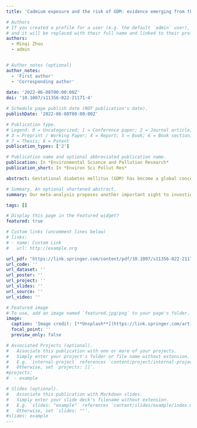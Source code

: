 ```yaml
---
title: 'Cadmium exposure and the risk of GDM: evidence emerging from the systematic review and meta-analysis'

# Authors
# If you created a profile for a user (e.g. the default `admin` user), write the username (folder name) here
# and it will be replaced with their full name and linked to their profile.
authors:
  - Minqi Zhou
  - admin


# Author notes (optional)
author_notes:
  - 'First author'
  - 'Corresponding author'
  
date: '2022-06-08T00:00:00Z'
doi: '10.1007/s11356-022-21171-4'

# Schedule page publish date (NOT publication's date).
publishDate: '2022-06-08T00:00:00Z'

# Publication type.
# Legend: 0 = Uncategorized; 1 = Conference paper; 2 = Journal article;
# 3 = Preprint / Working Paper; 4 = Report; 5 = Book; 6 = Book section;
# 7 = Thesis; 8 = Patent
publication_types: ['2']

# Publication name and optional abbreviated publication name.
publication: In *Environmental Science and Pollution Research*
publication_short: In *Environ Sci Pollut Res*

abstract: Gestational diabetes mellitus (GDM) has become a global concern for its severe adverse effects on both mother and fetus. Recent epidemiological studies reported inconsistent results of the association between cadmium (Cd) exposure and GDM. Therefore, a systematic review and meta- analysis were performed. PubMed, Web of Science, Scopus, Embase, and SpringerLink were searched up to July 2021. Observational studies containing the adjusted relative risks between Cd exposure and GDM were included in the quantitative synthesis. The retrieval comprised 218 articles out of which 11 met our criteria and 9 were included in the meta-analysis, representing a total of 32,392 subjects (2881 GDM). In total, Cd exposure might increase the risk of GDM in some extent (OR = 1.21, 95% CI [0.89, 1.64]), even without statistical significance in high heterogeneity (Q = 28.45, p < 0.05, I2 = 71.9%). Filtering two outliers indicated by Galbraith plot yielded a similar risk (OR = 1.19, 95% CI [1.02, 1.39]) with statistical significance. However, the heterogeneity among studies was obviously reduced (Q = 11.75, p = 0.068, I2 = 48.9%). Additionally, biological specimen, study design, and diagnostic criteria contributed to the high heterogeneity according to the subgroup analysis. Since some important results do not deny that Cd exposure increases the risk of GDM, high-quality multi-centered large cohort studies are required in the future.

# Summary. An optional shortened abstract.
summary: Our meta-analysis proposes another important sight to investigate the etiology of metabolic gestational disease in terms of the alterations after heavy metal exposure. 

tags: []

# Display this page in the Featured widget?
featured: true

# Custom links (uncomment lines below)
# links:
# - name: Custom Link
#   url: http://example.org

url_pdf: "https://link.springer.com/content/pdf/10.1007/s11356-022-21171-4.pdf"
url_code: ''
url_dataset: ''
url_poster: ''
url_project: ''
url_slides: ''
url_source: ''
url_video: ''

# Featured image
# To use, add an image named `featured.jpg/png` to your page's folder.
image:
  caption: 'Image credit: [**Unsplash**](https://link.springer.com/article/10.1007/s11356-022-21171-4/figures/6)'
  focal_point: ''
  preview_only: false

# Associated Projects (optional).
#   Associate this publication with one or more of your projects.
#   Simply enter your project's folder or file name without extension.
#   E.g. `internal-project` references `content/project/internal-project/index.md`.
#   Otherwise, set `projects: []`.
#projects:
#  - example

# Slides (optional).
#   Associate this publication with Markdown slides.
#   Simply enter your slide deck's filename without extension.
#   E.g. `slides: "example"` references `content/slides/example/index.md`.
#   Otherwise, set `slides: ""`.
#slides: example
---
```

